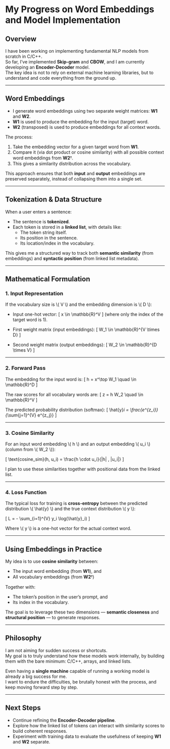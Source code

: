 # My Progress on Word Embeddings and Model Implementation

## Overview
I have been working on implementing fundamental NLP models from scratch in C/C++.  
So far, I’ve implemented **Skip-gram** and **CBOW**, and I am currently developing an **Encoder-Decoder** model.  
The key idea is not to rely on external machine learning libraries, but to understand and code everything from the ground up.

---

## Word Embeddings
- I generate word embeddings using two separate weight matrices: **W1** and **W2**.  
- **W1** is used to produce the embedding for the input (target) word.  
- **W2** (transposed) is used to produce embeddings for all context words.  

The process:
1. Take the embedding vector for a given target word from **W1**.  
2. Compare it (via dot product or cosine similarity) with all possible context word embeddings from **W2ᵀ**.  
3. This gives a similarity distribution across the vocabulary.

This approach ensures that both **input** and **output** embeddings are preserved separately, instead of collapsing them into a single set.

---

## Tokenization & Data Structure
When a user enters a sentence:
- The sentence is **tokenized**.  
- Each token is stored in a **linked list**, with details like:
  - The token string itself.  
  - Its position in the sentence.  
  - Its location/index in the vocabulary.  

This gives me a structured way to track both **semantic similarity** (from embeddings) and **syntactic position** (from linked list metadata).

---

## Mathematical Formulation

### 1. Input Representation
If the vocabulary size is \\( V \\) and the embedding dimension is \\( D \\):

- Input one-hot vector:
\[
x \in \mathbb{R}^V
\]
(where only the index of the target word is 1).

- First weight matrix (input embeddings):
\[
W_1 \in \mathbb{R}^{V \times D}
\]

- Second weight matrix (output embeddings):
\[
W_2 \in \mathbb{R}^{D \times V}
\]

---

### 2. Forward Pass
The embedding for the input word is:
\[
h = x^\top W_1 \quad \in \mathbb{R}^D
\]

The raw scores for all vocabulary words are:
\[
z = h W_2 \quad \in \mathbb{R}^V
\]

The predicted probability distribution (softmax):
\[
\hat{y}_i = \frac{e^{z_i}}{\sum_{j=1}^{V} e^{z_j}}
\]

---

### 3. Cosine Similarity
For an input word embedding \\( h \\) and an output embedding \\( u_i \\) (column from \\( W_2 \\)):

\[
\text{cosine\_sim}(h, u_i) = \frac{h \cdot u_i}{\|h\| \, \|u_i\|}
\]

I plan to use these similarities together with positional data from the linked list.

---

### 4. Loss Function
The typical loss for training is **cross-entropy** between the predicted distribution \\( \hat{y} \\) and the true context distribution \\( y \\):

\[
L = - \sum_{i=1}^{V} y_i \log(\hat{y}_i)
\]

Where \\( y \\) is a one-hot vector for the actual context word.

---

## Using Embeddings in Practice
My idea is to use **cosine similarity** between:
- The input word embedding (from **W1**), and  
- All vocabulary embeddings (from **W2ᵀ**)  

Together with:
- The token’s position in the user’s prompt, and  
- Its index in the vocabulary.  

The goal is to leverage these two dimensions — **semantic closeness** and **structural position** — to generate responses.

---

## Philosophy
I am not aiming for sudden success or shortcuts.  
My goal is to truly understand how these models work internally, by building them with the bare minimum: C/C++, arrays, and linked lists.  

Even having a **single machine** capable of running a working model is already a big success for me.  
I want to endure the difficulties, be brutally honest with the process, and keep moving forward step by step.

---

## Next Steps
- Continue refining the **Encoder-Decoder pipeline**.  
- Explore how the linked list of tokens can interact with similarity scores to build coherent responses.  
- Experiment with training data to evaluate the usefulness of keeping **W1** and **W2** separate.  

